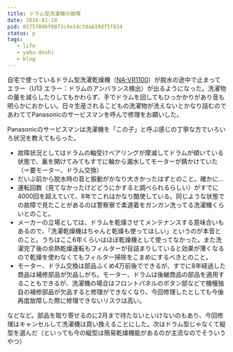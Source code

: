 ```yaml
---
title: ドラム型洗濯機の故障
date: 2016-01-18
pid: 01757806f0072c4e14cfda619df5f824
status: p
tags:
   - life
   - yaku-doshi
   - blog
---
```


自宅で使っているドラム型洗濯乾燥機（[NA-VR1100][1]）が脱水の途中で止まってエラー（U13 エラー：ドラムのアンバランス検出）が出るようになった。洗濯物の量を減らしたりしてもかわらず、手でドラムを回してもひっかかりがあり音も明らかにおかしい。日々生産されるこどもの洗濯物が洗えないとかなり詰むのであわててPanasonicのサービスマンを呼んで修理をお願いした。

Panasonicのサービスマンは洗濯機を「この子」と呼ぶ感じの丁寧な方でいろいろ状況を教えてもらった。

- 故障状況としてはドラムの軸受けベアリングが摩滅してドラムが傾いている状態で、裏を開けてみてもすでに軸から漏水してモーターが錆かけていた（＝要モーター、ドラム交換）
- だいぶ前から脱水時の音と振動がかなり大きかったはずとのこと。確かに…
- 運転回数（見てなかったけどどうにかすると調べられるらしい）がすでに4000回を超えていて、8年でこれはかなり酷使している。同じような状態での故障で見たことがあるのは警察寮で柔道着をガンガン洗ってる洗濯機くらいとのこと。
- メーカーの立場としては、ドラムを乾燥させてメンテナンスする意味合いもあるので、「洗濯乾燥機はちゃんと乾燥も使ってほしい」というのが本音とのこと。うちはここ6年くらいはほぼ乾燥機として使ってなかった。また洗濯完了後の余熱乾燥運転もフィルターが目詰まりしていると効果が薄くなるので乾燥を使わなくてもフィルター掃除をこまめにするべきとのこと。
- モーター、ドラム交換は部品ふくめ4万前後でできるが、すでに8年経過した商品は補修部品が欠品しがち。モーター、ドラムは後継商品の部品を適用することもできるが、洗濯機の場合はフロントパネルのボタン部などで機種独自の補修部品が欠品すると修理ができなくなり、今回修理したとしても今後再度故障した際に修理できないリスクは高い。

などなど。部品を取り寄せるのに2月まで待たないといけないのもあり、今回修理はキャンセルして洗濯機は買い換えることにした。次はドラム型じゃなくて縦型を選んだ（といっても今の縦型は簡易乾燥機能があるのが主流なのでそういうやつ）

[1]:	http://panasonic.jp/wash/p-db/NA-VR1100.html